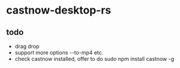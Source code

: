 # castnow-desktop-rs


## todo

* drag drop
* support more options --to-mp4 etc.
* check castnow installed, offer to do sudo npm install castnow -g
